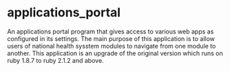 # applications_portal
An applications portal program that gives access to various web apps as configured in its settings. The main purpose of this application is to allow users of national health sysstem modules to navigate from one module to another. This application is an upgrade of the original version which runs on ruby 1.8.7 to ruby 2.1.2 and above. 
